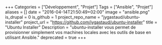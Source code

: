 +++
Categories = ["Développement", "Projet"]
Tags = ["Ansible", "Projet"]
aliases = []
date = "2016-04-14T21:50:49+02:00"
image = "ansible.png"
is_drupal = 0
is_github = 1
project_repo_name = "jygastaud/ubuntu-installer"
project_url = "https://github.com/jygastaud/ubuntu-installer"
title = "Ubuntu Installer"
Description = "ubuntu-installer vous permet de provisionner simplement vos machines locales avec les outils de base en utilisant Ansible."
deprecated = true
+++
